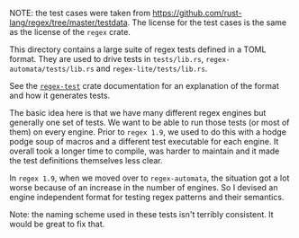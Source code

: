 NOTE: the test cases were taken from https://github.com/rust-lang/regex/tree/master/testdata. The license for the test cases is the same as the license of the `regex` crate.

This directory contains a large suite of regex tests defined in a TOML format.
They are used to drive tests in `tests/lib.rs`, `regex-automata/tests/lib.rs`
and `regex-lite/tests/lib.rs`.

See the [`regex-test`][regex-test] crate documentation for an explanation of
the format and how it generates tests.

The basic idea here is that we have many different regex engines but generally
one set of tests. We want to be able to run those tests (or most of them) on
every engine. Prior to `regex 1.9`, we used to do this with a hodge podge soup
of macros and a different test executable for each engine. It overall took a
longer time to compile, was harder to maintain and it made the test definitions
themselves less clear.

In `regex 1.9`, when we moved over to `regex-automata`, the situation got a lot
worse because of an increase in the number of engines. So I devised an engine
independent format for testing regex patterns and their semantics.

Note: the naming scheme used in these tests isn't terribly consistent. It would
be great to fix that.

[regex-test]: https://docs.rs/regex-test

